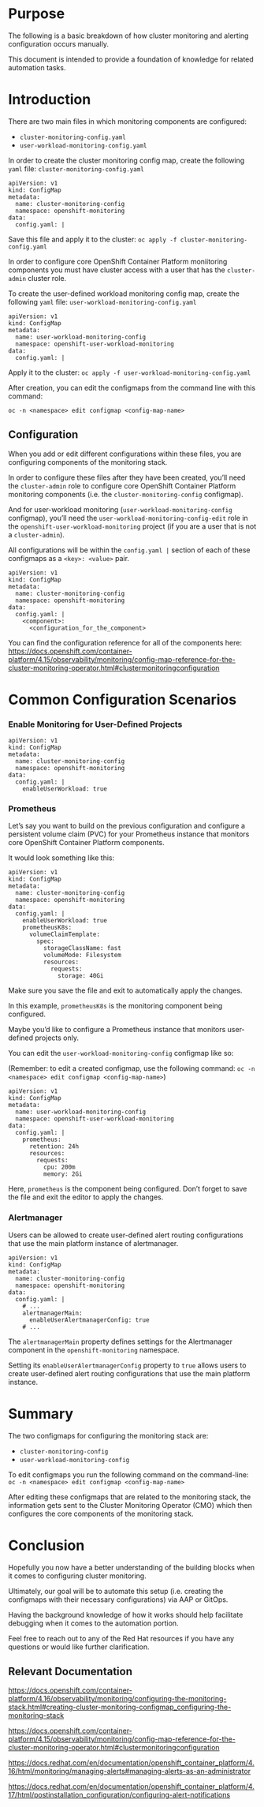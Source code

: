 # Purpose

The following is a basic breakdown of how cluster monitoring and alerting configuration occurs manually. 

This document is intended to provide a foundation of knowledge for related automation tasks.

# Introduction

There are two main files in which monitoring components are configured:
- `cluster-monitoring-config.yaml`
- `user-workload-monitoring-config.yaml`

In order to create the cluster monitoring config map, create the following `yaml` file:
`cluster-monitoring-config.yaml`
```
apiVersion: v1
kind: ConfigMap
metadata:
  name: cluster-monitoring-config
  namespace: openshift-monitoring
data:
  config.yaml: |
```
Save this file and apply it to the cluster: `oc apply -f cluster-monitoring-config.yaml`

In order to configure core OpenShift Container Platform moniitoring components you must have cluster access with a user that has the `cluster-admin` cluster role.


To create the user-defined workload monitoring config map, create the following `yaml` file:
`user-workload-monitoring-config.yaml`
```
apiVersion: v1
kind: ConfigMap
metadata:
  name: user-workload-monitoring-config
  namespace: openshift-user-workload-monitoring
data:
  config.yaml: |
```
Apply it to the cluster: `oc apply -f user-workload-monitoring-config.yaml`

After creation, you can edit the configmaps from the command line with this command:

`oc -n <namespace> edit configmap <config-map-name>`

## Configuration

When you add or edit different configurations within these files, you are configuring components of the monitoring stack.

In order to configure these files after they have been created, you’ll need the `cluster-admin` role to configure core OpenShift Container Platform monitoring components (i.e. the `cluster-monitoring-config` configmap).

And for user-workload monitoring (`user-workload-monitoring-config` configmap), you’ll need the `user-workload-monitoring-config-edit` role in the `openshift-user-workload-monitoring` project (if you are a user that is not a `cluster-admin`).

All configurations will be within the `config.yaml |` section of each of these configmaps as a `<key>: <value>` pair.
```
apiVersion: v1
kind: ConfigMap
metadata:
  name: cluster-monitoring-config
  namespace: openshift-monitoring
data:
  config.yaml: |
    <component>:
      <configuration_for_the_component>
```
You can find the configuration reference for all of the components here: https://docs.openshift.com/container-platform/4.15/observability/monitoring/config-map-reference-for-the-cluster-monitoring-operator.html#clustermonitoringconfiguration

# Common Configuration Scenarios

### Enable Monitoring for User-Defined Projects
```
apiVersion: v1
kind: ConfigMap
metadata:
  name: cluster-monitoring-config
  namespace: openshift-monitoring
data:
  config.yaml: |
    enableUserWorkload: true
```

### Prometheus

Let’s say you want to build on the previous configuration and configure a persistent volume claim (PVC) for your Prometheus instance that monitors core OpenShift Container Platform components.

It would look something like this:
```
apiVersion: v1
kind: ConfigMap
metadata:
  name: cluster-monitoring-config
  namespace: openshift-monitoring
data:
  config.yaml: |
    enableUserWorkload: true
    prometheusK8s: 
      volumeClaimTemplate:
        spec:
          storageClassName: fast
          volumeMode: Filesystem
          resources:
            requests:
              storage: 40Gi
```
Make sure you save the file and exit to automatically apply the changes. 

In this example, `prometheusK8s` is the monitoring component being configured.

Maybe you’d like to configure a Prometheus instance that monitors user-defined projects only.

You can edit the `user-workload-monitoring-config` configmap like so:

(Remember: to edit a created configmap, use the following command: `oc -n <namespace> edit configmap <config-map-name>`)
```
apiVersion: v1
kind: ConfigMap
metadata:
  name: user-workload-monitoring-config
  namespace: openshift-user-workload-monitoring
data:
  config.yaml: |
    prometheus: 
      retention: 24h 
      resources:
        requests:
          cpu: 200m 
          memory: 2Gi
```
Here, `prometheus` is the component being configured. Don’t forget to save the file and exit the editor to apply the changes.

### Alertmanager

Users can be allowed to create user-defined alert routing configurations that use the main platform instance of alertmanager.
```
apiVersion: v1
kind: ConfigMap
metadata:
  name: cluster-monitoring-config
  namespace: openshift-monitoring
data:
  config.yaml: |
    # ...
    alertmanagerMain:
      enableUserAlertmanagerConfig: true 
    # ...
```
The `alertmanagerMain` property defines settings for the Alertmanager component in the `openshift-monitoring` namespace.

Setting its `enableUserAlertmanagerConfig` property to `true` allows users to create user-defined alert routing configurations that use the main platform instance.

# Summary

The two configmaps for configuring the monitoring stack are:
- `cluster-monitoring-config`
- `user-workload-monitoring-config`

To edit configmaps you run the following command on the command-line:
`oc -n <namespace> edit configmap <config-map-name>`

After editing these configmaps that are related to the monitoring stack, the information gets sent to the Cluster Monitoring Operator (CMO) which then configures the core components of the monitoring stack.

# Conclusion

Hopefully you now have a better understanding of the building blocks when it comes to configuring cluster monitoring.

Ultimately, our goal will be to automate this setup (i.e. creating the configmaps with their necessary configurations) via AAP or GitOps.

Having the background knowledge of how it works should help facilitate debugging when it comes to the automation portion.

Feel free to reach out to any of the Red Hat resources if you have any questions or would like further clarification.

## Relevant Documentation
https://docs.openshift.com/container-platform/4.16/observability/monitoring/configuring-the-monitoring-stack.html#creating-cluster-monitoring-configmap_configuring-the-monitoring-stack

https://docs.openshift.com/container-platform/4.15/observability/monitoring/config-map-reference-for-the-cluster-monitoring-operator.html#clustermonitoringconfiguration

https://docs.redhat.com/en/documentation/openshift_container_platform/4.16/html/monitoring/managing-alerts#managing-alerts-as-an-administrator

https://docs.redhat.com/en/documentation/openshift_container_platform/4.17/html/postinstallation_configuration/configuring-alert-notifications
